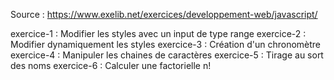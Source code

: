 Source : https://www.exelib.net/exercices/developpement-web/javascript/

exercice-1 : Modifier les styles avec un input de type range
exercice-2 : Modifier dynamiquement les styles
exercice-3 : Création d'un chronomètre
exercice-4 : Manipuler les chaines de caractères
exercice-5 : Tirage au sort des noms
exercice-6 : Calculer une factorielle n!
